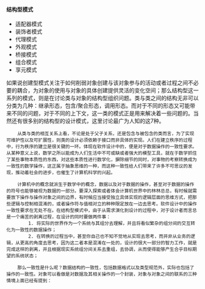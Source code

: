

#### 结构型模式
+ 适配器模式
+ 装饰者模式
+ 代理模式
+ 外观模式
+ 桥接模式
+ 组合模式
+ 享元模式

如果说创建型模式关注于如何削弱对象创建与该对象参与的活动或者过程之间不必要的耦合，为对象的使用与对象的具体创建提供灵活的变化空间；那么结构型这一系列的模式，则是在讨论类与对象的结构型组织问题。类与类之间的结构无非可以分类为几种：继承形态，包含/聚合形态，调用形态。而对于不同的形态又可能带来不同的问题，对于不同的上下文，这一类的模式正是用来解决着一些问题的。当然还有很多别的结构型的设计模式，这里讨论最广为人知的这7种。

		从类与类的相互关系上看，不论是处于父子关系，还是包含与被包含的类而言，为了实现可维护性以及可扩展性，则类的设计必须依赖于接口而非具体的实现。人们在建立秩序的过程中，行为秩序的建立是很关键的一环。体现在软件设计中的，便是对于数据操作的一致性要求。从某种意义上说，数学之所以能成为人们生活中不可或缺或者强大的模型工具，就在于数学抓住了某些事物本质性的东西，对这些本质性进行数学化，摒除细节的同时，对事物的考察转换成为一致性的数学操作，这正属于抽象思维的一种，而这种一致性给人们带来了许多不可思议的发现，推动着社会的进步，也催生了计算机科学的兴起。

		计算机中的概念就派生于数学中的概念，数据以及对于数据的操作，甚至对于数据的操作的符号也能够被视为数据的一部分。要深入探索或者体会计算机世界中的林林总总，有时候就需要放下操作与操作对象之间的边界，有时候应当接受独立具体实现的逻辑层面的思维方式，把那些逻辑与控制相混淆的，或者操作符与值相对立的种种限定放在一边去思考。软件设计中的操作一致性要求在无处不在。在结构型模式中，由于从需求演化到设计的过程中，对于设计者而言总是一个痛苦的剥离过程，在设计的同时要做两件事：
			1. 将实际的世界作为一个系统与其组分去理解，并且将看似繁杂的组分间的交互转化为一致性的数据操作；
			2. 在转换的过程当中，甚至你自己也不知不觉地从实现去思考，而并非从业务的逻辑，从更高的角度去思考，因为这二者本是混淆在一处的，设计的很大一部分的智力工作，就是完成这样的剥离，并且根据现实系统组分间关系去重组，去协调，从而使得能够产生合乎目标期望的系统状态；

		那么一致性是什么呢？数据结构的一致性，包括数据格式以及类型规范外，实际也包括了操作的一致性。对象可以看做是对数据及其相关操作的一个封装，对象与对象之间的联系的三种情境上面已经有提到：